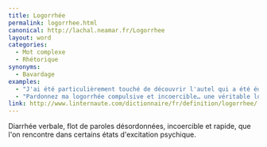 ```yaml
---
title: Logorrhée
permalink: logorrhee.html
canonical: http://lachal.neamar.fr/Logorrhee
layout: word
categories:
  - Mot complexe
  - Rhétorique
synonyms:
  - Bavardage
examples:
  - "J'ai été particulièrement touché de découvrir l'autel qui a été édifié en l'honneur de ma rhétorique idiolecte. Je suis content de voir que cette logorrhée parfois incoercible et inénarrable est appréciée à sa juste valeur et que je n'ai pas affaire à d'ingrats philistins."
  - "Pardonnez ma logorrhée compulsive et incoercible… une véritable logomachie !"
link: http://www.linternaute.com/dictionnaire/fr/definition/logorrhee/
---
```


Diarrhée verbale, flot de paroles désordonnées, incoercible et rapide, que l'on rencontre dans certains états d'excitation psychique.

